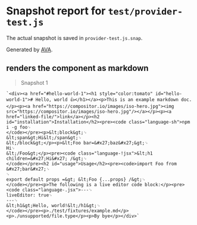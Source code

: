 # Snapshot report for `test/provider-test.js`

The actual snapshot is saved in `provider-test.js.snap`.

Generated by [AVA](https://ava.li).

## renders the component as markdown

> Snapshot 1

    `<div><a href="#hello-world-1"><h1 style="color:tomato" id="hello-world-1"># Hello, world 👍</h1></a><p>This is an example markdown doc.</p><p><a href="https://compositor.io/images/iso-hero.jpg"><img src="https://compositor.io/images/iso-hero.jpg"/></a></p><p><a href="linked-file/">link</a></p><h2 id="installation">Installation</h2><pre><code class="language-sh">npm i -g foo␊
    </code></pre><p>&lt;block&gt;␊
    &lt;span&gt;Hi&lt;/span&gt;␊
    &lt;/block&gt;</p><p>&lt;Foo bar=&#x27;baz&#x27;&gt;␊
    Hi␊
    &lt;/Foo&gt;</p><pre><code class="language-!jsx">&lt;h1 children=&#x27;Hi&#x27; /&gt;␊
    </code></pre><h2 id="usage">Usage</h2><pre><code>import Foo from &#x27;bar&#x27;␊
    ␊
    export default props =&gt; &lt;Foo {...props} /&gt;␊
    </code></pre><p>The following is a live editor code block:</p><pre><code class="language-.jsx">---␊
    liveEditor: true␊
    ---␊
    &lt;h1&gt;Hello, world!&lt;/h1&gt;␊
    </code></pre><p>./test/fixtures/example.md</p><p>./unsupported/file.type</p><p>By bye</p></div>`
